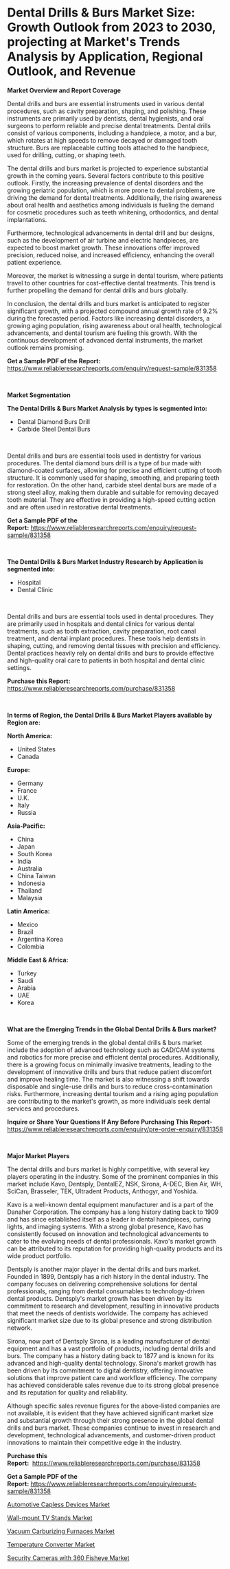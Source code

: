 <p><h1>Dental Drills & Burs Market Size: Growth Outlook from 2023 to 2030, projecting at Market's Trends Analysis by Application, Regional Outlook, and Revenue</h1></p><p><strong>Market Overview and Report Coverage</strong></p>
<p><p>Dental drills and burs are essential instruments used in various dental procedures, such as cavity preparation, shaping, and polishing. These instruments are primarily used by dentists, dental hygienists, and oral surgeons to perform reliable and precise dental treatments. Dental drills consist of various components, including a handpiece, a motor, and a bur, which rotates at high speeds to remove decayed or damaged tooth structure. Burs are replaceable cutting tools attached to the handpiece, used for drilling, cutting, or shaping teeth.</p><p>The dental drills and burs market is projected to experience substantial growth in the coming years. Several factors contribute to this positive outlook. Firstly, the increasing prevalence of dental disorders and the growing geriatric population, which is more prone to dental problems, are driving the demand for dental treatments. Additionally, the rising awareness about oral health and aesthetics among individuals is fueling the demand for cosmetic procedures such as teeth whitening, orthodontics, and dental implantations.</p><p>Furthermore, technological advancements in dental drill and bur designs, such as the development of air turbine and electric handpieces, are expected to boost market growth. These innovations offer improved precision, reduced noise, and increased efficiency, enhancing the overall patient experience.</p><p>Moreover, the market is witnessing a surge in dental tourism, where patients travel to other countries for cost-effective dental treatments. This trend is further propelling the demand for dental drills and burs globally.</p><p>In conclusion, the dental drills and burs market is anticipated to register significant growth, with a projected compound annual growth rate of 9.2% during the forecasted period. Factors like increasing dental disorders, a growing aging population, rising awareness about oral health, technological advancements, and dental tourism are fueling this growth. With the continuous development of advanced dental instruments, the market outlook remains promising.</p></p>
<p><strong>Get a Sample PDF of the Report:</strong> <a href="https://www.reliableresearchreports.com/enquiry/request-sample/831358">https://www.reliableresearchreports.com/enquiry/request-sample/831358</a></p>
<p>&nbsp;</p>
<p><strong>Market Segmentation</strong></p>
<p><strong>The Dental Drills & Burs Market Analysis by types is segmented into:</strong></p>
<p><ul><li>Dental Diamond Burs Drill</li><li>Carbide Steel Dental Burs</li></ul></p>
<p>&nbsp;</p>
<p><p>Dental drills and burs are essential tools used in dentistry for various procedures. The dental diamond burs drill is a type of bur made with diamond-coated surfaces, allowing for precise and efficient cutting of tooth structure. It is commonly used for shaping, smoothing, and preparing teeth for restoration. On the other hand, carbide steel dental burs are made of a strong steel alloy, making them durable and suitable for removing decayed tooth material. They are effective in providing a high-speed cutting action and are often used in restorative dental treatments.</p></p>
<p><strong>Get a Sample PDF of the Report:</strong>&nbsp;<a href="https://www.reliableresearchreports.com/enquiry/request-sample/831358">https://www.reliableresearchreports.com/enquiry/request-sample/831358</a></p>
<p>&nbsp;</p>
<p><strong>The Dental Drills & Burs Market Industry Research by Application is segmented into:</strong></p>
<p><ul><li>Hospital</li><li>Dental Clinic</li></ul></p>
<p>&nbsp;</p>
<p><p>Dental drills and burs are essential tools used in dental procedures. They are primarily used in hospitals and dental clinics for various dental treatments, such as tooth extraction, cavity preparation, root canal treatment, and dental implant procedures. These tools help dentists in shaping, cutting, and removing dental tissues with precision and efficiency. Dental practices heavily rely on dental drills and burs to provide effective and high-quality oral care to patients in both hospital and dental clinic settings.</p></p>
<p><strong>Purchase this Report:</strong>&nbsp; <a href="https://www.reliableresearchreports.com/purchase/831358">https://www.reliableresearchreports.com/purchase/831358</a></p>
<p>&nbsp;</p>
<p><strong>In terms of Region, the Dental Drills & Burs Market Players available by Region are:</strong></p>
<p>
    <p> <strong> North America: </strong>
        <ul>
            <li>United States</li>
            <li>Canada</li>
        </ul>
        </p> 
    <p> <strong> Europe: </strong>
        <ul>
            <li>Germany</li>
            <li>France</li>
            <li>U.K.</li>
            <li>Italy</li>
            <li>Russia</li>
        </ul>
        </p> 
    <p> <strong> Asia-Pacific: </strong>
        <ul>
            <li>China</li>
            <li>Japan</li>
            <li>South Korea</li>
            <li>India</li>
            <li>Australia</li>
            <li>China Taiwan</li>
            <li>Indonesia</li>
            <li>Thailand</li>
            <li>Malaysia</li>
        </ul>
        </p> 
    <p> <strong> Latin America: </strong>
        <ul>
            <li>Mexico</li>
            <li>Brazil</li>
            <li>Argentina Korea</li>
            <li>Colombia</li>
        </ul>
        </p> 
    <p> <strong> Middle East & Africa: </strong>
        <ul>
            <li>Turkey</li>
            <li>Saudi</li>
            <li>Arabia</li>
            <li>UAE</li>
            <li>Korea</li>
        </ul>
    </p>
    </p>
<p>&nbsp;</p>
<p><strong>What are the Emerging Trends in the Global Dental Drills & Burs market?</strong></p>
<p><p>Some of the emerging trends in the global dental drills & burs market include the adoption of advanced technology such as CAD/CAM systems and robotics for more precise and efficient dental procedures. Additionally, there is a growing focus on minimally invasive treatments, leading to the development of innovative drills and burs that reduce patient discomfort and improve healing time. The market is also witnessing a shift towards disposable and single-use drills and burs to reduce cross-contamination risks. Furthermore, increasing dental tourism and a rising aging population are contributing to the market's growth, as more individuals seek dental services and procedures.</p></p>
<p><strong>Inquire or Share Your Questions If Any Before Purchasing This Report</strong>- <a href="https://www.reliableresearchreports.com/enquiry/pre-order-enquiry/831358">https://www.reliableresearchreports.com/enquiry/pre-order-enquiry/831358</a></p>
<p>&nbsp;</p>
<p><strong>Major Market Players</strong></p>
<p><p>The dental drills and burs market is highly competitive, with several key players operating in the industry. Some of the prominent companies in this market include Kavo, Dentsply, DentalEZ, NSK, Sirona, A-DEC, Bien Air, WH, SciCan, Brasseler, TEK, Ultradent Products, Anthogyr, and Yoshida. </p><p>Kavo is a well-known dental equipment manufacturer and is a part of the Danaher Corporation. The company has a long history dating back to 1909 and has since established itself as a leader in dental handpieces, curing lights, and imaging systems. With a strong global presence, Kavo has consistently focused on innovation and technological advancements to cater to the evolving needs of dental professionals. Kavo's market growth can be attributed to its reputation for providing high-quality products and its wide product portfolio.</p><p>Dentsply is another major player in the dental drills and burs market. Founded in 1899, Dentsply has a rich history in the dental industry. The company focuses on delivering comprehensive solutions for dental professionals, ranging from dental consumables to technology-driven dental products. Dentsply's market growth has been driven by its commitment to research and development, resulting in innovative products that meet the needs of dentists worldwide. The company has achieved significant market size due to its global presence and strong distribution network.</p><p>Sirona, now part of Dentsply Sirona, is a leading manufacturer of dental equipment and has a vast portfolio of products, including dental drills and burs. The company has a history dating back to 1877 and is known for its advanced and high-quality dental technology. Sirona's market growth has been driven by its commitment to digital dentistry, offering innovative solutions that improve patient care and workflow efficiency. The company has achieved considerable sales revenue due to its strong global presence and its reputation for quality and reliability.</p><p>Although specific sales revenue figures for the above-listed companies are not available, it is evident that they have achieved significant market size and substantial growth through their strong presence in the global dental drills and burs market. These companies continue to invest in research and development, technological advancements, and customer-driven product innovations to maintain their competitive edge in the industry.</p></p>
<p><strong>Purchase this Report:</strong>&nbsp;&nbsp;<a href="https://www.reliableresearchreports.com/purchase/831358">https://www.reliableresearchreports.com/purchase/831358</a></p>
<p></p>
<p><strong>Get a Sample PDF of the Report:</strong>&nbsp;<a href="https://www.reliableresearchreports.com/enquiry/request-sample/831358">https://www.reliableresearchreports.com/enquiry/request-sample/831358</a></p>
<p><p><a href="https://medium.com/@adolfoadams1988/automotive-capless-devices-market-focuses-on-market-share-size-and-projected-forecast-till-2030-6c67757fe4b3">Automotive Capless Devices Market</a></p><p><a href="https://github.com/aliciawhite5576/Market-Research-Report-List-1/blob/main/wall-mount-tv-stands-market.md">Wall-mount TV Stands Market</a></p><p><a href="https://medium.com/@noemiharvey05/vacuum-carburizing-furnaces-market-outlook-industry-overview-and-forecast-2023-to-2030-b1c08d972c9b">Vacuum Carburizing Furnaces Market</a></p><p><a href="https://www.linkedin.com/pulse/temperature-converter-market-size-growth-forecast-from-2023/">Temperature Converter Market</a></p><p><a href="https://github.com/marloy8/Market-Research-Report-List-1/blob/main/security-cameras-with-360-fisheye-market.md">Security Cameras with 360 Fisheye Market</a></p></p>